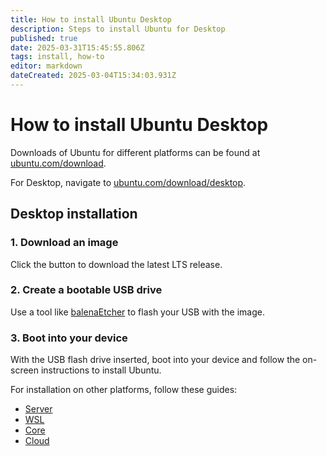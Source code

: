 ```yaml
---
title: How to install Ubuntu Desktop
description: Steps to install Ubuntu for Desktop
published: true
date: 2025-03-31T15:45:55.806Z
tags: install, how-to
editor: markdown
dateCreated: 2025-03-04T15:34:03.931Z
---
```


# How to install Ubuntu Desktop

Downloads of Ubuntu for different platforms can be found at [ubuntu.com/download](https://ubuntu.com/download).

For Desktop, navigate to [ubuntu.com/download/desktop](https://ubuntu.com/download/desktop).

## Desktop installation

### 1. Download an image

Click the button to download the latest LTS release.

### 2. Create a bootable USB drive

Use a tool like [balenaEtcher](https://etcher.balena.io/) to flash your USB with the image.

### 3. Boot into your device

With the USB flash drive inserted, boot into your device and follow the on-screen instructions to install Ubuntu.

For installation on other platforms, follow these guides:

* [Server](/ubuntu/install/server)
* [WSL](/ubuntu/install/wsl)
* [Core](/ubuntu/install/core)
* [Cloud](/ubuntu/install/cloud)